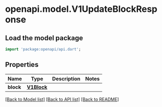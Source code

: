 # openapi.model.V1UpdateBlockResponse

## Load the model package
```dart
import 'package:openapi/api.dart';
```

## Properties
Name | Type | Description | Notes
------------ | ------------- | ------------- | -------------
**block** | [**V1Block**](V1Block.md) |  | 

[[Back to Model list]](../README.md#documentation-for-models) [[Back to API list]](../README.md#documentation-for-api-endpoints) [[Back to README]](../README.md)


